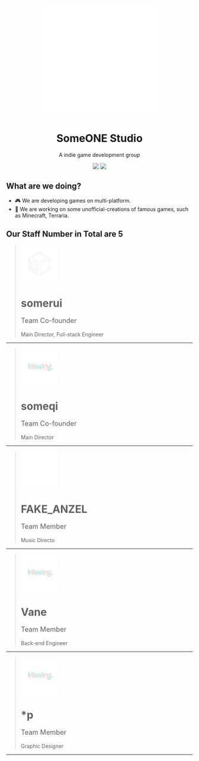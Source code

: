 <!--
Last Modified Time: Feb/15/2025
Version:2
 -->


<!-- ![SomeONEStudioLogo](./soslogo.png) -->
<div align="center">
<img src="./soslogo.png" alt="image" width="300" height="auto">
<h1>SomeONE Studio</h1>
<p>A indie game development group</p>
</div>


<div align="center">
<img src="https://img.shields.io/badge/team_size-5-blue" />
<img src="https://img.shields.io/badge/team_status-active-green" />
</div>

<h2>What are we doing?</h2>

- 🎮 We are developing games on multi-platform.
- 🔨 We are working on some unofficial-creations of famous games, such as Minecraft, Terraria.

<h2>Our Staff Number in Total are <strong>5</strong></h2>

<!-- ![somerui](./somerui.png#pic_center) -->
> <img src="./somerui.png" alt="image" width="100" height="auto" align="center">
> <h1>somerui</h1>
> <p style="font-size:18px;">Team Co-founder</p>
> <p style="font-size:14px;">Main Director, Full-stack Engineer</p>

---

<!-- >  ![someqi](./missing.png) -->
> <img src="./missing.png" alt="image" width="100" height="auto" align="center">
> <h1>someqi</h1>
> <p style="font-size:18px;">Team Co-founder</p>
> <p style="font-size:14px;">Main Director</p>

---

<!-- >  ![FA](./fakeanzel.png) -->
> <img src="./fakeanzel.png" alt="image" width="100" height="auto" align="center">
> <h1>FAKE_ANZEL</h1>
> <p style="font-size:18px;">Team Member</p>
> <p style="font-size:14px;">Music Directo</p>

---

<!-- >  ![Vane](./missing.png) -->
> <img src="./missing.png" alt="image" width="100" height="auto" align="center">
> <h1>Vane</h1>
> <p style="font-size:18px;">Team Member</p>
> <p style="font-size:14px;">Back-end Engineer</p>

---

<!-- >  ![*p](./missing.png) -->
> <img src="./missing.png" alt="image" width="100" height="auto" align="center">
> <h1>*p</h1>
> <p style="font-size:18px;">Team Member</p>
> <p style="font-size:14px;">Graphic Designer</p>

---
